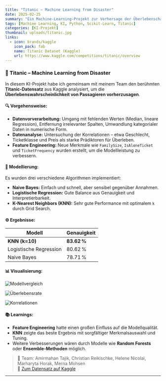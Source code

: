 ```yaml
---
title: "Titanic – Machine Learning from Disaster"
date: 2025-02-25
summary: "Ein Machine-Learning-Projekt zur Vorhersage der Überlebenschancen von Titanic-Passagieren mit Fokus auf Datenanalyse, Feature Engineering und Modellauswahl."
tags: [Machine Learning, KI, Python, Scikit-Learn, Titanic]
categories: [KI-Projekt]
thumbnail: uploads/titanic.jpg
links:
  - icon: brands/kaggle
    icon_pack: fab
    name: Titanic Dataset (Kaggle)
    url: https://www.kaggle.com/competitions/titanic/overview
---
```


### 🧠 Titanic – Machine Learning from Disaster

In diesem KI-Projekt habe ich gemeinsam mit meinem Team den berühmten **Titanic-Datensatz** aus Kaggle analysiert, um die **Überlebenswahrscheinlichkeit von Passagieren vorherzusagen**.

#### 🔍 Vorgehensweise:
- **Datenvorverarbeitung:** Umgang mit fehlenden Werten (Median, lineare Regression), Entfernung irrelevanter Spalten, Umwandlung kategorialer Daten in numerische Form.
- **Datenanalyse:** Untersuchung der Korrelationen – etwa Geschlecht, Ticketklasse und Preis als starke Prädiktoren für Überleben.
- **Feature Engineering:** Neue Merkmale wie `FamilySize`, `IsAloneTicket` und `TicketFrequency` wurden erstellt, um die Modellleistung zu verbessern.

#### 🧪 Modellierung:
Es wurden drei verschiedene Algorithmen implementiert:
- **Naive Bayes:** Einfach und schnell, aber sensibel gegenüber Annahmen.
- **Logistische Regression:** Gute Balance aus Genauigkeit und Interpretierbarkeit.
- **K-Nearest Neighbors (KNN):** Sehr gute Performance mit optimalem `k` durch Grid Search.

#### ⚙️ Ergebnisse:
| Modell                | Genauigkeit |
|-----------------------|-------------|
| **KNN (k=10)**        | **83.62 %** |
| Logistische Regression| 80.62 %     |
| Naive Bayes           | 78.71 %     |

#### 📊 Visualisierung:

![Modellvergleich](https://mahntk.github.io/uploads/modellvergleich_gridsearch.png)

![Überlebensrate](https://mahntk.github.io/uploads/ueberlebensrate.png)

![Korrelationen](https://mahntk.github.io/uploads/korrelation.png)



#### 📚 Learnings:
- **Feature Engineering** hatte einen großen Einfluss auf die Modellqualität.
- **KNN** zeigte das beste Ergebnis mit sorgfältiger Merkmalsauswahl und Tuning.
- Weitere Verbesserungen wären durch Modelle wie **Random Forests** oder **Ensemble-Methoden** möglich.

> 👥 Team: Amirmahan Tajik, Christian Reikischke, Helene Nicolai, Marharyta Horak, Merna Mohsen  
> 🔗 [Zum Datensatz auf Kaggle](https://www.kaggle.com/competitions/titanic/overview)
---